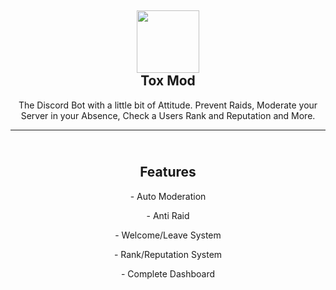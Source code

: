 <h2 align='center'><img src="https://toxmod.xyz/images/ToxModLogo.gif" height='100px' width='100px' /><br>Tox Mod </h2>
<p align="center">The Discord Bot with a little bit of Attitude. Prevent Raids, Moderate your Server in your Absence, Check a Users Rank and Reputation and More.</p>

<hr>

<h2 align='center'><br>Features</h2>
<p align="center">- Auto Moderation</p>
<p align="center">- Anti Raid</p>
<p align="center">- Welcome/Leave System</p>
<p align="center">- Rank/Reputation System</p>
<p align="center">- Complete Dashboard</p>
